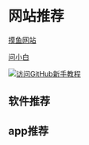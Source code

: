 # 网站推荐

[摸鱼网站](https://poki.com/zh)

[问小白](https://www.wenxiaobai.com/)

<a href="https://hellogithub.com/" target="_blank"  width="15%" >
  <img src="https://hellogithub.com/favicon/apple-icon-57x57.png" alt="访问GitHub新手教程">
  
</a>


## 软件推荐





## app推荐
